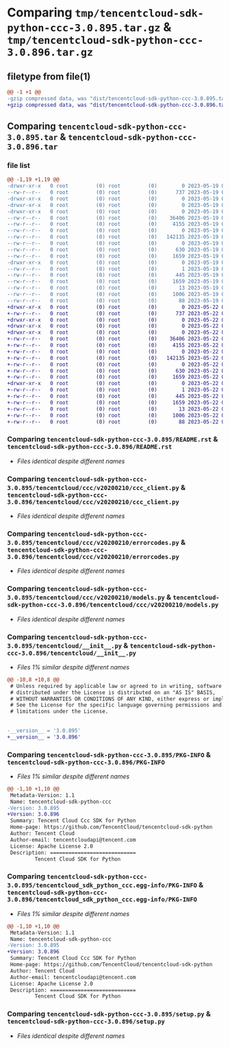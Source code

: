# Comparing `tmp/tencentcloud-sdk-python-ccc-3.0.895.tar.gz` & `tmp/tencentcloud-sdk-python-ccc-3.0.896.tar.gz`

## filetype from file(1)

```diff
@@ -1 +1 @@
-gzip compressed data, was "dist/tencentcloud-sdk-python-ccc-3.0.895.tar", last modified: Fri May 19 02:44:48 2023, max compression
+gzip compressed data, was "dist/tencentcloud-sdk-python-ccc-3.0.896.tar", last modified: Mon May 22 00:17:00 2023, max compression
```

## Comparing `tencentcloud-sdk-python-ccc-3.0.895.tar` & `tencentcloud-sdk-python-ccc-3.0.896.tar`

### file list

```diff
@@ -1,19 +1,19 @@
-drwxr-xr-x   0 root         (0) root         (0)        0 2023-05-19 02:44:48.000000 tencentcloud-sdk-python-ccc-3.0.895/
--rw-r--r--   0 root         (0) root         (0)      737 2023-05-19 02:44:48.000000 tencentcloud-sdk-python-ccc-3.0.895/README.rst
-drwxr-xr-x   0 root         (0) root         (0)        0 2023-05-19 02:44:48.000000 tencentcloud-sdk-python-ccc-3.0.895/tencentcloud/
-drwxr-xr-x   0 root         (0) root         (0)        0 2023-05-19 02:44:48.000000 tencentcloud-sdk-python-ccc-3.0.895/tencentcloud/ccc/
-drwxr-xr-x   0 root         (0) root         (0)        0 2023-05-19 02:44:48.000000 tencentcloud-sdk-python-ccc-3.0.895/tencentcloud/ccc/v20200210/
--rw-r--r--   0 root         (0) root         (0)    36406 2023-05-19 02:44:48.000000 tencentcloud-sdk-python-ccc-3.0.895/tencentcloud/ccc/v20200210/ccc_client.py
--rw-r--r--   0 root         (0) root         (0)     4155 2023-05-19 02:44:48.000000 tencentcloud-sdk-python-ccc-3.0.895/tencentcloud/ccc/v20200210/errorcodes.py
--rw-r--r--   0 root         (0) root         (0)        0 2023-05-19 02:44:48.000000 tencentcloud-sdk-python-ccc-3.0.895/tencentcloud/ccc/v20200210/__init__.py
--rw-r--r--   0 root         (0) root         (0)   142135 2023-05-19 02:44:48.000000 tencentcloud-sdk-python-ccc-3.0.895/tencentcloud/ccc/v20200210/models.py
--rw-r--r--   0 root         (0) root         (0)        0 2023-05-19 02:44:48.000000 tencentcloud-sdk-python-ccc-3.0.895/tencentcloud/ccc/__init__.py
--rw-r--r--   0 root         (0) root         (0)      630 2023-05-19 02:44:48.000000 tencentcloud-sdk-python-ccc-3.0.895/tencentcloud/__init__.py
--rw-r--r--   0 root         (0) root         (0)     1659 2023-05-19 02:44:48.000000 tencentcloud-sdk-python-ccc-3.0.895/PKG-INFO
-drwxr-xr-x   0 root         (0) root         (0)        0 2023-05-19 02:44:48.000000 tencentcloud-sdk-python-ccc-3.0.895/tencentcloud_sdk_python_ccc.egg-info/
--rw-r--r--   0 root         (0) root         (0)        1 2023-05-19 02:44:48.000000 tencentcloud-sdk-python-ccc-3.0.895/tencentcloud_sdk_python_ccc.egg-info/dependency_links.txt
--rw-r--r--   0 root         (0) root         (0)      445 2023-05-19 02:44:48.000000 tencentcloud-sdk-python-ccc-3.0.895/tencentcloud_sdk_python_ccc.egg-info/SOURCES.txt
--rw-r--r--   0 root         (0) root         (0)     1659 2023-05-19 02:44:48.000000 tencentcloud-sdk-python-ccc-3.0.895/tencentcloud_sdk_python_ccc.egg-info/PKG-INFO
--rw-r--r--   0 root         (0) root         (0)       13 2023-05-19 02:44:48.000000 tencentcloud-sdk-python-ccc-3.0.895/tencentcloud_sdk_python_ccc.egg-info/top_level.txt
--rw-r--r--   0 root         (0) root         (0)     1006 2023-05-19 02:44:48.000000 tencentcloud-sdk-python-ccc-3.0.895/setup.py
--rw-r--r--   0 root         (0) root         (0)       88 2023-05-19 02:44:48.000000 tencentcloud-sdk-python-ccc-3.0.895/setup.cfg
+drwxr-xr-x   0 root         (0) root         (0)        0 2023-05-22 00:17:00.000000 tencentcloud-sdk-python-ccc-3.0.896/
+-rw-r--r--   0 root         (0) root         (0)      737 2023-05-22 00:16:59.000000 tencentcloud-sdk-python-ccc-3.0.896/README.rst
+drwxr-xr-x   0 root         (0) root         (0)        0 2023-05-22 00:17:00.000000 tencentcloud-sdk-python-ccc-3.0.896/tencentcloud/
+drwxr-xr-x   0 root         (0) root         (0)        0 2023-05-22 00:17:00.000000 tencentcloud-sdk-python-ccc-3.0.896/tencentcloud/ccc/
+drwxr-xr-x   0 root         (0) root         (0)        0 2023-05-22 00:17:00.000000 tencentcloud-sdk-python-ccc-3.0.896/tencentcloud/ccc/v20200210/
+-rw-r--r--   0 root         (0) root         (0)    36406 2023-05-22 00:16:59.000000 tencentcloud-sdk-python-ccc-3.0.896/tencentcloud/ccc/v20200210/ccc_client.py
+-rw-r--r--   0 root         (0) root         (0)     4155 2023-05-22 00:16:59.000000 tencentcloud-sdk-python-ccc-3.0.896/tencentcloud/ccc/v20200210/errorcodes.py
+-rw-r--r--   0 root         (0) root         (0)        0 2023-05-22 00:16:59.000000 tencentcloud-sdk-python-ccc-3.0.896/tencentcloud/ccc/v20200210/__init__.py
+-rw-r--r--   0 root         (0) root         (0)   142135 2023-05-22 00:16:59.000000 tencentcloud-sdk-python-ccc-3.0.896/tencentcloud/ccc/v20200210/models.py
+-rw-r--r--   0 root         (0) root         (0)        0 2023-05-22 00:16:59.000000 tencentcloud-sdk-python-ccc-3.0.896/tencentcloud/ccc/__init__.py
+-rw-r--r--   0 root         (0) root         (0)      630 2023-05-22 00:16:59.000000 tencentcloud-sdk-python-ccc-3.0.896/tencentcloud/__init__.py
+-rw-r--r--   0 root         (0) root         (0)     1659 2023-05-22 00:17:00.000000 tencentcloud-sdk-python-ccc-3.0.896/PKG-INFO
+drwxr-xr-x   0 root         (0) root         (0)        0 2023-05-22 00:17:00.000000 tencentcloud-sdk-python-ccc-3.0.896/tencentcloud_sdk_python_ccc.egg-info/
+-rw-r--r--   0 root         (0) root         (0)        1 2023-05-22 00:17:00.000000 tencentcloud-sdk-python-ccc-3.0.896/tencentcloud_sdk_python_ccc.egg-info/dependency_links.txt
+-rw-r--r--   0 root         (0) root         (0)      445 2023-05-22 00:17:00.000000 tencentcloud-sdk-python-ccc-3.0.896/tencentcloud_sdk_python_ccc.egg-info/SOURCES.txt
+-rw-r--r--   0 root         (0) root         (0)     1659 2023-05-22 00:17:00.000000 tencentcloud-sdk-python-ccc-3.0.896/tencentcloud_sdk_python_ccc.egg-info/PKG-INFO
+-rw-r--r--   0 root         (0) root         (0)       13 2023-05-22 00:17:00.000000 tencentcloud-sdk-python-ccc-3.0.896/tencentcloud_sdk_python_ccc.egg-info/top_level.txt
+-rw-r--r--   0 root         (0) root         (0)     1006 2023-05-22 00:16:59.000000 tencentcloud-sdk-python-ccc-3.0.896/setup.py
+-rw-r--r--   0 root         (0) root         (0)       88 2023-05-22 00:17:00.000000 tencentcloud-sdk-python-ccc-3.0.896/setup.cfg
```

### Comparing `tencentcloud-sdk-python-ccc-3.0.895/README.rst` & `tencentcloud-sdk-python-ccc-3.0.896/README.rst`

 * *Files identical despite different names*

### Comparing `tencentcloud-sdk-python-ccc-3.0.895/tencentcloud/ccc/v20200210/ccc_client.py` & `tencentcloud-sdk-python-ccc-3.0.896/tencentcloud/ccc/v20200210/ccc_client.py`

 * *Files identical despite different names*

### Comparing `tencentcloud-sdk-python-ccc-3.0.895/tencentcloud/ccc/v20200210/errorcodes.py` & `tencentcloud-sdk-python-ccc-3.0.896/tencentcloud/ccc/v20200210/errorcodes.py`

 * *Files identical despite different names*

### Comparing `tencentcloud-sdk-python-ccc-3.0.895/tencentcloud/ccc/v20200210/models.py` & `tencentcloud-sdk-python-ccc-3.0.896/tencentcloud/ccc/v20200210/models.py`

 * *Files identical despite different names*

### Comparing `tencentcloud-sdk-python-ccc-3.0.895/tencentcloud/__init__.py` & `tencentcloud-sdk-python-ccc-3.0.896/tencentcloud/__init__.py`

 * *Files 1% similar despite different names*

```diff
@@ -10,8 +10,8 @@
 # Unless required by applicable law or agreed to in writing, software
 # distributed under the License is distributed on an "AS IS" BASIS,
 # WITHOUT WARRANTIES OR CONDITIONS OF ANY KIND, either express or implied.
 # See the License for the specific language governing permissions and
 # limitations under the License.
 
 
-__version__ = '3.0.895'
+__version__ = '3.0.896'
```

### Comparing `tencentcloud-sdk-python-ccc-3.0.895/PKG-INFO` & `tencentcloud-sdk-python-ccc-3.0.896/PKG-INFO`

 * *Files 1% similar despite different names*

```diff
@@ -1,10 +1,10 @@
 Metadata-Version: 1.1
 Name: tencentcloud-sdk-python-ccc
-Version: 3.0.895
+Version: 3.0.896
 Summary: Tencent Cloud Ccc SDK for Python
 Home-page: https://github.com/TencentCloud/tencentcloud-sdk-python
 Author: Tencent Cloud
 Author-email: tencentcloudapi@tencent.com
 License: Apache License 2.0
 Description: ============================
         Tencent Cloud SDK for Python
```

### Comparing `tencentcloud-sdk-python-ccc-3.0.895/tencentcloud_sdk_python_ccc.egg-info/PKG-INFO` & `tencentcloud-sdk-python-ccc-3.0.896/tencentcloud_sdk_python_ccc.egg-info/PKG-INFO`

 * *Files 1% similar despite different names*

```diff
@@ -1,10 +1,10 @@
 Metadata-Version: 1.1
 Name: tencentcloud-sdk-python-ccc
-Version: 3.0.895
+Version: 3.0.896
 Summary: Tencent Cloud Ccc SDK for Python
 Home-page: https://github.com/TencentCloud/tencentcloud-sdk-python
 Author: Tencent Cloud
 Author-email: tencentcloudapi@tencent.com
 License: Apache License 2.0
 Description: ============================
         Tencent Cloud SDK for Python
```

### Comparing `tencentcloud-sdk-python-ccc-3.0.895/setup.py` & `tencentcloud-sdk-python-ccc-3.0.896/setup.py`

 * *Files identical despite different names*

